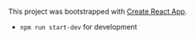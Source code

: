 This project was bootstrapped with [Create React App](https://github.com/facebook/create-react-app).

- `npm run start-dev` for development